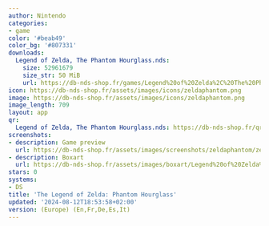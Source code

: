 ```yaml
---
author: Nintendo
categories:
- game
color: '#beab49'
color_bg: '#807331'
downloads:
  Legend of Zelda, The Phantom Hourglass.nds:
    size: 52961679
    size_str: 50 MiB
    url: https://db-nds-shop.fr/games/Legend%20of%20Zelda%2C%20The%20Phantom%20Hourglass.zip
icon: https://db-nds-shop.fr/assets/images/icons/zeldaphantom.png
image: https://db-nds-shop.fr/assets/images/icons/zeldaphantom.png
image_length: 709
layout: app
qr:
  Legend of Zelda, The Phantom Hourglass.nds: https://db-nds-shop.fr/qr/legend-of-zelda-the-phantom-hourglass-nds.png
screenshots:
- description: Game preview
  url: https://db-nds-shop.fr/assets/images/screenshots/zeldaphantom/zeldaphantom.png
- description: Boxart
  url: https://db-nds-shop.fr/assets/images/boxart/Legend%20of%20Zelda%2C%20The%20Phantom%20Hourglass.nds.png
stars: 0
systems:
- DS
title: 'The Legend of Zelda: Phantom Hourglass'
updated: '2024-08-12T18:53:58+02:00'
version: (Europe) (En,Fr,De,Es,It)
---
```

